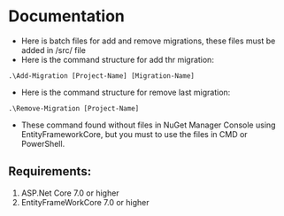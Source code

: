 # Documentation

- Here is batch files for add and remove migrations, these files must be added in /src/ file
- Here is the command structure for add thr migration:

```console
.\Add-Migration [Project-Name] [Migration-Name]
```
  
- Here is the command structure for remove last migration:

```console
.\Remove-Migration [Project-Name]
```

- These command found without files in NuGet Manager Console using EntityFrameworkCore, but you must to use the files in CMD or PowerShell.

## Requirements:

1. ASP.Net Core 7.0 or higher
2. EntityFrameWorkCore 7.0 or higher
